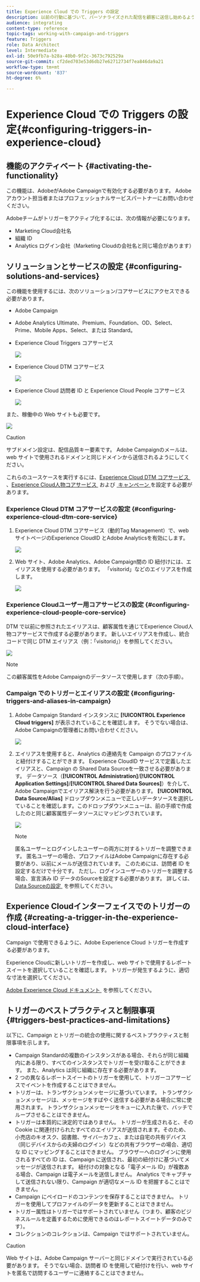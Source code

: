 ```yaml
---
title: Experience Cloud での Triggers の設定
description: 以前の行動に基づいて、パーソナライズされた配信を顧客に送信し始めるようにAdobe Experience Cloud Triggers統合を設定する方法について説明します。
audience: integrating
content-type: reference
topic-tags: working-with-campaign-and-triggers
feature: Triggers
role: Data Architect
level: Intermediate
exl-id: 50e9fb7a-b28a-40b0-9f2c-3673c792529a
source-git-commit: cf2ded703e53d6db27e62712734f7ea846da9a21
workflow-type: tm+mt
source-wordcount: '837'
ht-degree: 6%

---
```


# Experience Cloud での Triggers の設定{#configuring-triggers-in-experience-cloud}

## 機能のアクティベート {#activating-the-functionality}

この機能は、AdobeがAdobe Campaignで有効化する必要があります。 Adobeアカウント担当者またはプロフェッショナルサービスパートナーにお問い合わせください。

Adobeチームがトリガーをアクティブ化するには、次の情報が必要になります。

* Marketing Cloud会社名
* 組織 ID
* Analytics ログイン会社（Marketing Cloudの会社名と同じ場合があります）

## ソリューションとサービスの設定 {#configuring-solutions-and-services}

この機能を使用するには、次のソリューション/コアサービスにアクセスできる必要があります。

* Adobe Campaign
* Adobe Analytics Ultimate、Premium、Foundation、OD、Select、Prime、Mobile Apps、Select、または Standard。
* Experience Cloud Triggers コアサービス

  ![](assets/trigger_uc_prereq_1.png)

* Experience Cloud DTM コアサービス

  ![](assets/trigger_uc_prereq_2.png)

* Experience Cloud 訪問者 ID と Experience Cloud People コアサービス

  ![](assets/trigger_uc_prereq_3.png)

また、稼働中の Web サイトも必要です。

![](assets/trigger_uc_prereq_4.png)

>[!CAUTION]
>
>サブドメイン設定は、配信品質キー要素です。 Adobe Campaignのメールは、web サイトで使用されるドメインと同じドメインから送信されるようにしてください。

これらのユースケースを実行するには、[Experience Cloud DTM コアサービス &#x200B;](#configuring-experience-cloud-dtm-core-service)、[Experience Cloud人物コアサービス &#x200B;](#configuring-experience-cloud-people-core-service) および [&#x200B; キャンペーン &#x200B;](#configuring-triggers-and-aliases-in-campaign) を設定する必要があります。

### Experience Cloud DTM コアサービスの設定 {#configuring-experience-cloud-dtm-core-service}

1. Experience Cloud DTM コアサービス（動的Tag Management）で、web サイトページのExperience CloudID とAdobe Analyticsを有効にします。

   ![](assets/trigger_uc_conf_1.png)

1. Web サイト、Adobe Analytics、Adobe Campaign間の ID 紐付けには、エイリアスを使用する必要があります。 「visitorid」などのエイリアスを作成します。

   ![](assets/trigger_uc_conf_2.png)

### Experience Cloudユーザー用コアサービスの設定 {#configuring-experience-cloud-people-core-service}

DTM で以前に参照されたエイリアスは、顧客属性を通じてExperience Cloud人物コアサービスで作成する必要があります。 新しいエイリアスを作成し、統合コードで同じ DTM エイリアス（例：「visitorid」）を参照してください。

![](assets/trigger_uc_conf_3.png)

>[!NOTE]
>
>この顧客属性をAdobe Campaignのデータソースで使用します（次の手順）。

### Campaign でのトリガーとエイリアスの設定 {#configuring-triggers-and-aliases-in-campaign}

1. Adobe Campaign Standard インスタンスに **[!UICONTROL Experience Cloud triggers]** が表示されていることを確認します。 そうでない場合は、Adobe Campaignの管理者にお問い合わせください。

   ![](assets/remarketing_1.png)

1. エイリアスを使用すると、Analytics の連絡先を Campaign のプロファイルと紐付けすることができます。 Experience CloudID サービスで定義したエイリアスと、Campaign の Shared Data Sourceを一致させる必要があります。 データソース（**[!UICONTROL Administration]**/**[!UICONTROL Application Settings]**/**[!UICONTROL Shared Data Sources]**）を介して、Adobe Campaignでエイリアス解決を行う必要があります。 **[!UICONTROL Data Source/Alias]** ドロップダウンメニューで正しいデータソースを選択していることを確認します。このドロップダウンメニューは、前の手順で作成したのと同じ顧客属性データソースにマッピングされています。

   ![](assets/trigger_uc_conf_5.png)

   >[!NOTE]
   >
   >匿名ユーザーとログインしたユーザーの両方に対するトリガーを調整できます。 匿名ユーザーの場合、プロファイルはAdobe Campaignに存在する必要があり、以前にメールが送信されています。 このためには、訪問者 ID を設定するだけで十分です。 ただし、ログインユーザーのトリガーを調整する場合、宣言済み ID データのSourceを設定する必要があります。 詳しくは、[Data Sourceの設定 &#x200B;](../../integrating/using/integration-with-audience-manager-or-people-core-service.md#step-2--configure-the-data-sources) を参照してください。

## Experience Cloudインターフェイスでのトリガーの作成 {#creating-a-trigger-in-the-experience-cloud-interface}

Campaign で使用できるように、Adobe Experience Cloud トリガーを作成する必要があります。

Experience Cloudに新しいトリガーを作成し、web サイトで使用するレポートスイートを選択していることを確認します。 トリガーが発生するように、適切な寸法を選択してください。

[Adobe Experience Cloud ドキュメント &#x200B;](https://experienceleague.adobe.com/docs/experience-cloud/triggers/create.html?lang=ja) を参照してください。

## トリガーのベストプラクティスと制限事項 {#triggers-best-practices-and-limitations}

以下に、Campaign とトリガーの統合の使用に関するベストプラクティスと制限事項を示します。

* Campaign Standardの複数のインスタンスがある場合、それらが同じ組織内にある限り、すべてのインスタンスでトリガーを受け取ることができます。 また、Analytics は同じ組織に存在する必要があります。
* 2 つの異なるレポートスイートのトリガーを使用して、トリガーコアサービスでイベントを作成することはできません。
* トリガーは、トランザクションメッセージに基づいています。 トランザクションメッセージは、メッセージをすばやく送信する必要がある場合に常に使用されます。 トランザクションメッセージをキューに入れた後で、バッチでループさせることはできません。
* トリガーは本質的に決定的ではありません。 トリガーが生成されると、その Cookie に関連付けられたすべてのエイリアスが送信されます。そのため、小売店のキオスク、図書館、サイバーカフェ、または自宅の共有デバイス（同じデバイスからの夫婦のログイン）などの共有ブラウザーの場合、適切な ID にマッピングすることはできません。 ブラウザーへのログインに使用されるすべての ID は、Campaign に送信され、最初の紐付けに基づいてメッセージが送信されます。 紐付けの対象となる「電子メール ID」が複数ある場合、Campaign は電子メールを送信しません。 Analytics でキャプチャして送信されない限り、Campaign が適切なメール ID を把握することはできません。
* Campaign にペイロードのコンテンツを保存することはできません。 トリガーを使用してプロファイルのデータを更新することはできません。
* トリガー属性はトリガーではサポートされていません（つまり、顧客のビジネスルールを定義するために使用できるのはレポートスイートデータのみです）。
* コレクションのコレクションは、Campaign ではサポートされていません。

>[!CAUTION]
>
>Web サイトは、Adobe Campaign サーバーと同じドメインで実行されている必要があります。 そうでない場合、訪問者 ID を使用して紐付けを行い、web サイトを匿名で訪問するユーザーに連絡することはできません。
